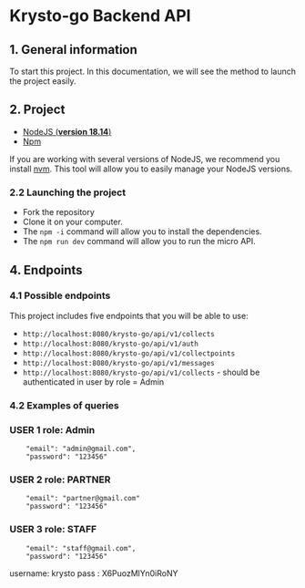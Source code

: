 # Krysto-go Backend API 

## 1. General information

To start this project. In this documentation, we will see the method to launch the project easily.


## 2. Project 

- [NodeJS (**version 18.14**)](https://nodejs.org/en/)
- [Npm](https://www.npmjs.com/)

If you are working with several versions of NodeJS, we recommend you install [nvm](https://github.com/nvm-sh/nvm). This tool will allow you to easily manage your NodeJS versions.

### 2.2 Launching the project

- Fork the repository
- Clone it on your computer.
- The `npm -i` command will allow you to install the dependencies.
- The `npm run dev` command will allow you to run the micro API.


## 4. Endpoints

### 4.1 Possible endpoints

This project includes five endpoints that you will be able to use: 

- `http://localhost:8080/krysto-go/api/v1/collects` 
- `http://localhost:8080/krysto-go/api/v1/auth` 
- `http://localhost:8080/krysto-go/api/v1/collectpoints`  
- `http://localhost:8080/krysto-go/api/v1/messages` 
- `http://localhost:8080/krysto-go/api/v1/collects` - should be authenticated in user by role = Admin




### 4.2 Examples of queries



### USER 1 role: Admin
	    "email": "admin@gmail.com",
		"password": "123456" 

		
### USER 2 role: PARTNER
		"email": "partner@gmail.com"
		"password": "123456"


### USER 3 role: STAFF
		"email": "staff@gmail.com",
		"password": "123456"


username: krysto
pass : X6PuozMlYn0iRoNY